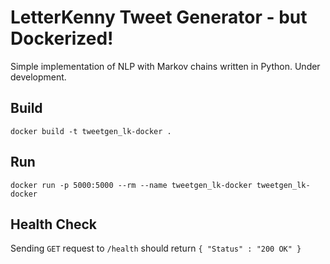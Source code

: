 # LetterKenny Tweet Generator - but Dockerized!
Simple implementation of NLP with Markov chains written in Python.  Under development.

## Build
`docker build -t tweetgen_lk-docker .`

## Run
`docker run -p 5000:5000 --rm --name tweetgen_lk-docker tweetgen_lk-docker`

## Health Check
 Sending `GET` request to `/health` should return `{ "Status" : "200 OK" }`
